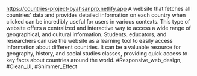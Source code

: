 https://countries-project-byahsanpro.netlify.app
A website that fetches all countries' data and provides detailed information on each country when clicked can be incredibly useful for users in various contexts. This type of website offers a centralized and interactive way to access a wide range of geographical, and cultural information.
Students, educators, and researchers can use the website as a learning tool to easily access information about different countries. It can be a valuable resource for geography, history, and social studies classes, providing quick access to key facts about countries around the world.
#Responsive_web_design, #Clean_UI, #Shimmer_Effect  
